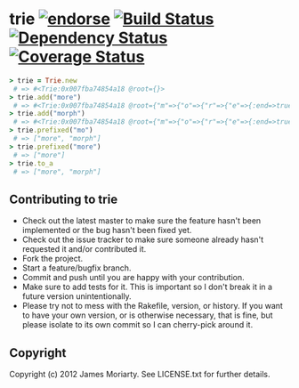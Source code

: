 trie [![endorse](https://api.coderwall.com/jamesmoriarty/endorsecount.png)](https://coderwall.com/jamesmoriarty) [![Build Status](https://secure.travis-ci.org/jamesmoriarty/trie.png)](https://secure.travis-ci.org/jamesmoriarty/trie.png) [![Dependency Status](https://gemnasium.com/jamesmoriarty/trie.png)](https://gemnasium.com/jamesmoriarty/trie) [![Coverage Status](https://coveralls.io/repos/jamesmoriarty/trie/badge.png?branch=master)](https://coveralls.io/r/jamesmoriarty/trie)
=====

```ruby
> trie = Trie.new
 # => #<Trie:0x007fba74854a18 @root={}>
> trie.add("more")
 # => #<Trie:0x007fba74854a18 @root={"m"=>{"o"=>{"r"=>{"e"=>{:end=>true}}}}}>
> trie.add("morph")
 # => #<Trie:0x007fba74854a18 @root={"m"=>{"o"=>{"r"=>{"e"=>{:end=>true}, "p"=>{"h"=>{:end=>true}}}}}}>
> trie.prefixed("mo")
 # => ["more", "morph"]
> trie.prefixed("more")
 # => ["more"]
> trie.to_a
 # => ["more", "morph"]
```

Contributing to trie
--------------------

* Check out the latest master to make sure the feature hasn't been implemented or the bug hasn't been fixed yet.
* Check out the issue tracker to make sure someone already hasn't requested it and/or contributed it.
* Fork the project.
* Start a feature/bugfix branch.
* Commit and push until you are happy with your contribution.
* Make sure to add tests for it. This is important so I don't break it in a future version unintentionally.
* Please try not to mess with the Rakefile, version, or history. If you want to have your own version, or is otherwise necessary, that is fine, but please isolate to its own commit so I can cherry-pick around it.

Copyright
---------

Copyright (c) 2012 James Moriarty. See LICENSE.txt for
further details.

